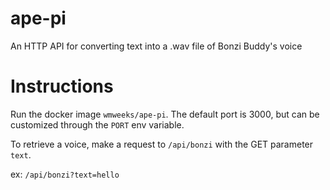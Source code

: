 # ape-pi
An HTTP API for converting text into a .wav file of Bonzi Buddy's voice

# Instructions

Run the docker image `wmweeks/ape-pi`. The default port is 3000, but can be customized through the `PORT` env variable.

To retrieve a voice, make a request to `/api/bonzi` with the GET parameter `text`.

ex: `/api/bonzi?text=hello`
